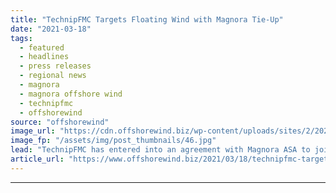 ```yaml
---
title: "TechnipFMC Targets Floating Wind with Magnora Tie-Up"
date: "2021-03-18"
tags: 
  - featured
  - headlines
  - press releases
  - regional news
  - magnora
  - magnora offshore wind
  - technipfmc
  - offshorewind
source: "offshorewind"
image_url: "https://cdn.offshorewind.biz/wp-content/uploads/sites/2/2021/03/18091015/TechnipFMC-Targets-Floating-Wind-with-New-Joint-Venture.jpg"
image_fp: "/assets/img/post_thumbnails/46.jpg"
lead: "TechnipFMC has entered into an agreement with Magnora ASA to jointly pursue floating offshore"
article_url: "https://www.offshorewind.biz/2021/03/18/technipfmc-targets-floating-wind-with-magnora-tie-up/"
---
```


---
